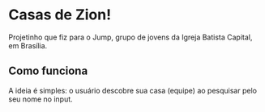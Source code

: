 # Casas de Zion!

Projetinho que fiz para o Jump, grupo de jovens da Igreja Batista Capital, em Brasília.

## Como funciona

A ideia é simples: o usuário descobre sua casa (equipe) ao pesquisar pelo seu nome no input.